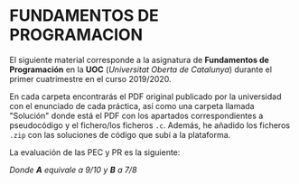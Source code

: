 # FUNDAMENTOS DE PROGRAMACION

El siguiente material corresponde a la asignatura de **Fundamentos de Programación** en la **UOC** (_Universitat Oberta de Catalunya_) durante el primer cuatrimestre en el curso 2019/2020. 

En cada carpeta encontrarás el PDF original publicado por la universidad con el enunciado de cada práctica, así como una carpeta llamada "Solución" donde está el PDF con los apartados correspondientes a pseudocódigo y el fichero/los ficheros `.c`. Además, he añadido los ficheros `.zip` con las soluciones de código que subí a la plataforma.

La evaluación de las PEC y PR es la siguiente:



_Donde **A** equivale a 9/10 y **B** a 7/8_